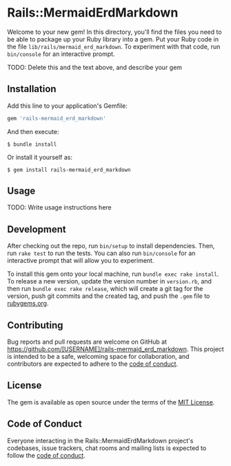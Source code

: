 # Rails::MermaidErdMarkdown

Welcome to your new gem! In this directory, you'll find the files you need to be able to package up your Ruby library into a gem. Put your Ruby code in the file `lib/rails/mermaid_erd_markdown`. To experiment with that code, run `bin/console` for an interactive prompt.

TODO: Delete this and the text above, and describe your gem

## Installation

Add this line to your application's Gemfile:

```ruby
gem 'rails-mermaid_erd_markdown'
```

And then execute:

    $ bundle install

Or install it yourself as:

    $ gem install rails-mermaid_erd_markdown

## Usage

TODO: Write usage instructions here

## Development

After checking out the repo, run `bin/setup` to install dependencies. Then, run `rake test` to run the tests. You can also run `bin/console` for an interactive prompt that will allow you to experiment.

To install this gem onto your local machine, run `bundle exec rake install`. To release a new version, update the version number in `version.rb`, and then run `bundle exec rake release`, which will create a git tag for the version, push git commits and the created tag, and push the `.gem` file to [rubygems.org](https://rubygems.org).

## Contributing

Bug reports and pull requests are welcome on GitHub at https://github.com/[USERNAME]/rails-mermaid_erd_markdown. This project is intended to be a safe, welcoming space for collaboration, and contributors are expected to adhere to the [code of conduct](https://github.com/[USERNAME]/rails-mermaid_erd_markdown/blob/master/CODE_OF_CONDUCT.md).

## License

The gem is available as open source under the terms of the [MIT License](https://opensource.org/licenses/MIT).

## Code of Conduct

Everyone interacting in the Rails::MermaidErdMarkdown project's codebases, issue trackers, chat rooms and mailing lists is expected to follow the [code of conduct](https://github.com/[USERNAME]/rails-mermaid_erd_markdown/blob/master/CODE_OF_CONDUCT.md).
